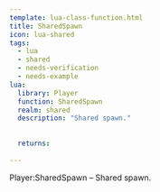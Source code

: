 ```yaml
---
template: lua-class-function.html
title: SharedSpawn
icon: lua-shared
tags:
  - lua
  - shared
  - needs-verification
  - needs-example
lua:
  library: Player
  function: SharedSpawn
  realm: shared
  description: "Shared spawn."
  
  
  returns:
    
---
```


<div class="lua__search__keywords">
Player:SharedSpawn &#x2013; Shared spawn.
</div>
